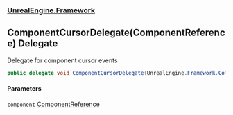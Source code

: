 ### [UnrealEngine.Framework](UnrealEngine_Framework.md 'UnrealEngine.Framework')
## ComponentCursorDelegate(ComponentReference) Delegate
Delegate for component cursor events  
```csharp
public delegate void ComponentCursorDelegate(UnrealEngine.Framework.ComponentReference component);
```
#### Parameters
<a name='UnrealEngine_Framework_ComponentCursorDelegate(UnrealEngine_Framework_ComponentReference)_component'></a>
`component` [ComponentReference](ComponentReference.md 'UnrealEngine.Framework.ComponentReference')  
  

